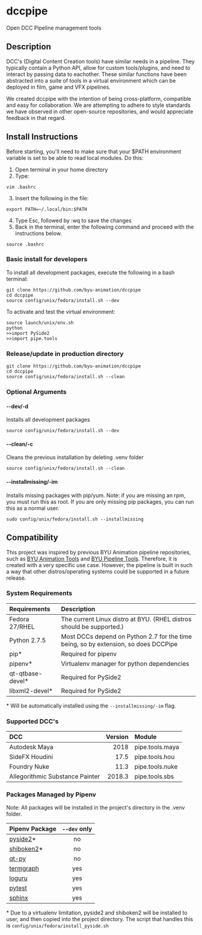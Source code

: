# dccpipe
Open DCC Pipeline management tools

## Description
DCC's (Digital Content Creation tools) have similar needs in a pipeline. They typically contain a Python API, allow for custom tools/plugins, and need to interact by passing data to eachother. These similar functions have been abstracted into a suite of tools in a virtual environment which can be deployed in film, game and VFX pipelines.

We created dccpipe with the intention of being cross-platform, compatible and easy for collaboration. We are attempting to adhere to style standards we have observed in other open-source repositories, and would appreciate feedback in that regard.

## Install Instructions
Before starting, you'll need to make sure that your $PATH environment variable is set to be able to read local modules. Do this:
1. Open terminal in your home directory
2. Type:
```
vim .bashrc
```
3. Insert the following in the file:
```
export PATH=~/.local/bin:$PATH
```
4. Type Esc, followed by :wq to save the changes
5. Back in the terminal, enter the following command and proceed with the instructions below.
```
source .bashrc
```
### Basic install for developers
To install all development packages, execute the following in a bash terminal:
```
git clone https://github.com/byu-animation/dccpipe
cd dccpipe
source config/unix/fedora/install.sh --dev
```
To activate and test the virtual environment:
```
source launch/unix/env.sh
python
>>import PySide2
>>import pipe.tools
```

### Release/update in production directory
```
git clone https://github.com/byu-animation/dccpipe
cd dccpipe
source config/unix/fedora/install.sh --clean
```

### Optional Arguments
#### --dev/-d
Installs all development packages
```
source config/unix/fedora/install.sh --dev
```

#### --clean/-c
Cleans the previous installation by deleting .venv folder
```
source config/unix/fedora/install.sh --clean
```

#### --installmissing/-im
Installs missing packages with pip/yum. Note: if you are missing an rpm, you must run this as root. If you are only missing pip packages, you can run this as a normal user.
```
sudo config/unix/fedora/install.sh --installmissing
```

## Compatibility
This project was inspired by previous BYU Animation pipeline repositories, such as [BYU Animation Tools](https://github.com/byu-animation/byu-animation-tools) and [BYU Pipeline Tools](https://github.com/byu-animation/byu-pipeline-tools). Therefore, it is created with a very specific use case. However, the pipeline is built in such a way that other distros/operating systems could be supported in a future release.

### System Requirements

| Requirements    | Description                                                                         |
|:----------------|:------------------------------------------------------------------------------------|
| Fedora 27/RHEL  | The current Linux distro at BYU. (RHEL distros should be supported.)                |
| Python 2.7.5    | Most DCCs depend on Python 2.7 for the time being, so by extension, so does DCCPipe |
| pip*            | Required for pipenv                                                                 |
| pipenv*         | Virtualenv manager for python dependencies                                          |                                 
| qt-qtbase-devel*| Required for PySide2                                                                |
| libxml2-devel*  | Required for PySide2                                                                |

\* Will be automatically installed using the `--installmissing/-im` flag.

### Supported DCC's

| DCC                             | Version | Module          |
|:--------------------------------|--------:|:----------------|
| Autodesk Maya                   | 2018    | pipe.tools.maya |
| SideFX Houdini                  | 17.5    | pipe.tools.hou  |
| Foundry Nuke                    | 11.3    | pipe.tools.nuke |
| Allegorithmic Substance Painter | 2018.3  | pipe.tools.sbs  |

### Packages Managed by Pipenv
Note: All packages will be installed in the project's directory in the .venv folder.

| Pipenv Package | `--dev` only |
|:---------------|:----------:|
| [pyside2](https://pypi.org/project/PySide2/)*      | no |
| [shiboken2](https://pypi.org/project/shiboken2/)*  | no |
| [qt-py](https://github.com/mottosso/Qt.py)         | no |
| [termgraph](https://github.com/mkaz/termgraph)     | yes |
| [loguru](https://github.com/Delgan/loguru)         | yes |
| [pytest](https://github.com/pytest-dev/pytest)     | yes |
| [sphinx](https://github.com/sphinx-doc/sphinx)     | yes |

\* Due to a virtualenv limitation, pyside2 and shiboken2 will be installed to user, and then copied into the project directory. The script that handles this is `config/unix/fedora/install_pyside.sh`
